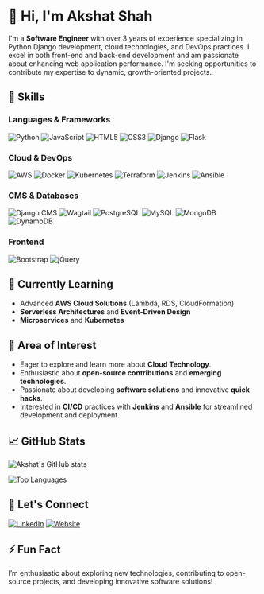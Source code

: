 # 👋 Hi, I'm Akshat Shah

I'm a **Software Engineer** with over 3 years of experience specializing in Python Django development, cloud technologies, and DevOps practices. I excel in both front-end and back-end development and am passionate about enhancing web application performance. I'm seeking opportunities to contribute my expertise to dynamic, growth-oriented projects.

## 🚀 Skills

### Languages & Frameworks
![Python](https://img.shields.io/badge/-Python-3776AB?logo=python&logoColor=white)
![JavaScript](https://img.shields.io/badge/-JavaScript-F7DF1E?logo=javascript&logoColor=black)
![HTML5](https://img.shields.io/badge/-HTML5-E34F26?logo=html5&logoColor=white)
![CSS3](https://img.shields.io/badge/-CSS3-1572B6?logo=css3&logoColor=white)
![Django](https://img.shields.io/badge/-Django-092E20?logo=django&logoColor=white)
![Flask](https://img.shields.io/badge/-Flask-000000?logo=flask&logoColor=white)

### Cloud & DevOps
![AWS](https://img.shields.io/badge/-AWS-232F3E?logo=amazon-aws&logoColor=white)
![Docker](https://img.shields.io/badge/-Docker-2496ED?logo=docker&logoColor=white)
![Kubernetes](https://img.shields.io/badge/-Kubernetes-326CE5?logo=kubernetes&logoColor=white)
![Terraform](https://img.shields.io/badge/-Terraform-7B42BC?logo=terraform&logoColor=white)
![Jenkins](https://img.shields.io/badge/-Jenkins-D24939?logo=jenkins&logoColor=white)
![Ansible](https://img.shields.io/badge/-Ansible-EE0000?logo=ansible&logoColor=white)

### CMS & Databases
![Django CMS](https://img.shields.io/badge/-Django%20CMS-092E20?logo=django&logoColor=white)
![Wagtail](https://img.shields.io/badge/-Wagtail-0C4B33?logo=wagtail&logoColor=white)
![PostgreSQL](https://img.shields.io/badge/-PostgreSQL-336791?logo=postgresql&logoColor=white)
![MySQL](https://img.shields.io/badge/-MySQL-00758F?logo=mysql&logoColor=white)
![MongoDB](https://img.shields.io/badge/-MongoDB-47A248?logo=mongodb&logoColor=white)
![DynamoDB](https://img.shields.io/badge/-DynamoDB-4053D6?logo=amazon-dynamodb&logoColor=white)

### Frontend
![Bootstrap](https://img.shields.io/badge/-Bootstrap-563D7C?logo=bootstrap&logoColor=white)
![jQuery](https://img.shields.io/badge/-jQuery-0769AD?logo=jquery&logoColor=white)

## 🌱 Currently Learning
- Advanced **AWS Cloud Solutions** (Lambda, RDS, CloudFormation)
- **Serverless Architectures** and **Event-Driven Design**
- **Microservices** and **Kubernetes**

## 🌟 Area of Interest
- Eager to explore and learn more about **Cloud Technology**.
- Enthusiastic about **open-source contributions** and **emerging technologies**.
- Passionate about developing **software solutions** and innovative **quick hacks**.
- Interested in **CI/CD** practices with **Jenkins** and **Ansible** for streamlined development and deployment.

## 📈 GitHub Stats

![Akshat's GitHub stats](https://github-readme-stats.vercel.app/api?username=akshat2203&show_icons=true&theme=radical)

[![Top Languages](https://github-readme-stats.vercel.app/api/top-langs/?username=akshat2203&layout=compact&theme=radical)](https://github.com/anuraghazra/github-readme-stats)

## 💼 Let's Connect

[![LinkedIn](https://img.shields.io/badge/LinkedIn-0A66C2?logo=linkedin&logoColor=white&style=for-the-badge)](https://www.linkedin.com/in/akshat-shah-6495a518a)
[![Website](https://img.shields.io/badge/Website-000000?logo=google-chrome&logoColor=white&style=for-the-badge)](http://www.akshatshah.site/)


## ⚡ Fun Fact
I’m enthusiastic about exploring new technologies, contributing to open-source projects, and developing innovative software solutions!
